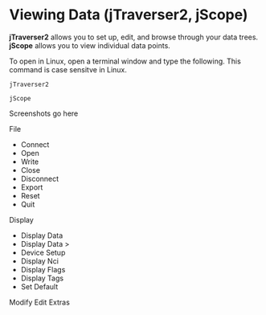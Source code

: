 # Viewing Data (jTraverser2, jScope)

**jTraverser2** allows you to set up, edit, and browse through your data trees. **jScope** allows you to view individual data points.

To open in Linux, open a terminal window and type the following. This command is case sensitve in Linux.

```jTraverser2```

```jScope```


Screenshots go here

File
* Connect
* Open
* Write
* Close
* Disconnect
* Export
* Reset
* Quit

Display
* Display Data
* Display Data > 
* Device Setup
* Display Nci
* Display Flags
* Display Tags
* Set Default

Modify
Edit
Extras